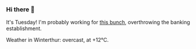 ### Hi there :wave:

It's Tuesday! I'm probably working for [this bunch](https://github.com/kohofinancial), overthrowing the banking establishment.

Weather in Winterthur: overcast, at +12°C.
